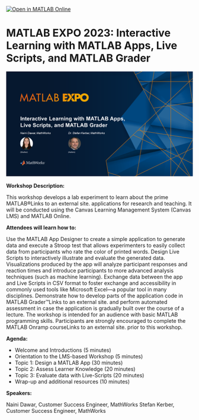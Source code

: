 [![Open in MATLAB Online](https://www.mathworks.com/images/responsive/global/open-in-matlab-online.svg)](https://matlab.mathworks.com/open/github/v1?repo=StefanKerberMW/2023_MATLAB_Expo_Apps_Grader_Live_Scripts)

# MATLAB EXPO 2023: Interactive Learning with MATLAB Apps, Live Scripts, and MATLAB Grader

![MATLAB Expo Workshop Title Slide](Title_Slide.png "Title")

**Workshop Description:**

This workshop develops a lab experiment to learn about the prime MATLAB®Links to an external site. applications for research and teaching. It will be conducted using the Canvas Learning Management System (Canvas LMS) and MATLAB Online.

**Attendees will learn how to:**

Use the MATLAB App Designer to create a simple application to generate data and execute a Stroop test that allows experimenters to easily collect data from participants who rate the color of printed words.
Design Live Scripts to interactively illustrate and evaluate the generated data. Visualizations produced by the app will analyze participant responses and reaction times and introduce participants to more advanced analysis techniques (such as machine learning).
Exchange data between the app and Live Scripts in CSV format to foster exchange and accessibility in commonly used tools like Microsoft Excel—a popular tool in many disciplines.
Demonstrate how to develop parts of the application code in MATLAB Grader™Links to an external site. and perform automated assessment in case the application is gradually built over the course of a lecture.
The workshop is intended for an audience with basic MATLAB programming skills. Participants are strongly encouraged to complete the MATLAB Onramp courseLinks to an external site. prior to this workshop.

**Agenda:**

* Welcome and Introductions (5 minutes)
* Orientation to the LMS-based Workshop (5 minutes)
* Topic 1: Design a MATLAB App (30 minutes)
* Topic 2: Assess Learner Knowledge (20 minutes)
* Topic 3: Evaluate data with Live-Scripts (20 minutes)
* Wrap-up and additional resources (10 minutes)

**Speakers:**

Naini Dawar, Customer Success Engineer, MathWorks
Stefan Kerber, Customer Success Engineer, MathWorks



